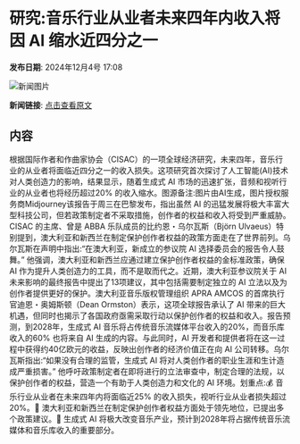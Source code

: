 # 研究:音乐行业从业者未来四年内收入将因 AI 缩水近四分之一

**发布日期**: 2024年12月4号 17:08

![新闻图片](https://pic.chinaz.com/picmap/202306281716501780_19.jpg)

**新闻链接**: [点击查看原文](https://www.aibase.com/zh/news/13698)

## 内容

根据国际作者和作曲家协会（CISAC）的一项全球经济研究，未来四年，音乐行业的从业者将面临近四分之一的收入损失。这项研究首次探讨了人工智能(AI)技术对人类创造力的影响，结果显示，随着生成式 AI 市场的迅速扩张，音频和视听行业的从业者也将经历超过20% 的收入缩水。图源备注:图片由AI生成，图片授权服务商Midjourney该报告于周三在巴黎发布，指出虽然 AI 的迅猛发展将极大丰富大型科技公司，但若政策制定者不采取措施，创作者的权益和收入将受到严重威胁。CISAC 的主席、曾是 ABBA 乐队成员的比约恩・乌尔瓦斯（Björn Ulvaeus）特别提到，澳大利亚和新西兰在制定保护创作者权益的政策方面走在了世界前列。乌尔瓦斯在声明中指出:“在澳大利亚，新成立的参议院 AI 选择委员会的报告令人鼓舞。” 他强调，澳大利亚和新西兰应通过建立保护创作者权益的金标准政策，确保 AI 作为提升人类创造力的工具，而不是取而代之。近期，澳大利亚参议院关于 AI 未来影响的最终报告中提出了13项建议，其中包括需要制定独立的 AI 立法以及为创作者提供更好的保护。澳大利亚音乐版权管理组织 APRA AMCOS 的首席执行官迪恩・奥姆斯顿（Dean Ormston）表示，这项全球报告承认了 AI 带来的巨大机遇，但同时也揭示了各国政府亟需采取行动以保护创作者的权益和收入。报告预测，到2028年，生成式 AI 音乐将占传统音乐流媒体平台收入的20%，而音乐库收入的60% 也将来自 AI 生成的内容。与此同时，AI 开发者和提供者将在这一过程中获得约40亿欧元的收益，反映出创作者的经济价值正在向 AI 公司转移。乌尔瓦斯指出:“如果没有合理的监管，生成式 AI 将对人类创作者的职业生涯和生计造成严重损害。” 他呼吁政策制定者在即将进行的立法审查中，制定合理的法规，以保护创作者的权益，营造一个有助于人类创造力和文化的 AI 环境。划重点:💰 音乐行业从业者在未来四年内将面临近25% 的收入损失，视听行业从业者损失超过20%。📜 澳大利亚和新西兰在制定保护创作者权益方面处于领先地位，已提出多个政策建议。🤖 生成式 AI 将极大改变音乐产业，预计到2028年将占据传统音乐流媒体和音乐库收入的重要部分。
